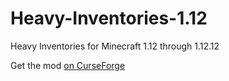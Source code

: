 # Heavy-Inventories-1.12
Heavy Inventories for Minecraft 1.12 through 1.12.12

Get the mod [on CurseForge](https://minecraft.curseforge.com/projects/heavy-inventories)
